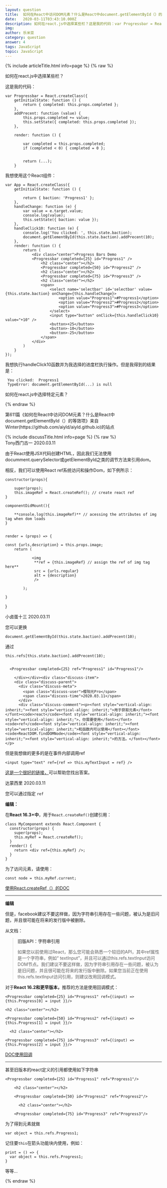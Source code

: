 ```yaml
---
layout: question
title:  如何在React中访问DOM元素？什么是React中document.getElementById（）的等效项
date:   2020-03-11T03:43:10.000Z
description: 如何在react.js中选择某些栏？这是我的代码：var Progressbar = React.createClass({    getIni...
img: 
author: 乐米亚
category: question
answer: 4
tags: JavaScript
topic: JavaScript
---
```

<div class="article-root">
  <div class="article">
    {% include articleTitle.html info=page %}
    {% raw %}
    <div class="article-content"><p><font style="vertical-align: inherit;"><font style="vertical-align: inherit;">如何在react.js中选择某些栏？</font></font></p>

<p><font style="vertical-align: inherit;"><font style="vertical-align: inherit;">这是我的代码：</font></font></p>

<pre><code>var Progressbar = React.createClass({<font></font>
    getInitialState: function () {<font></font>
        return { completed: this.props.completed };<font></font>
    },<font></font>
    addPrecent: function (value) {<font></font>
        this.props.completed += value;<font></font>
        this.setState({ completed: this.props.completed });<font></font>
    },<font></font>
<font></font>
    render: function () {<font></font>
<font></font>
        var completed = this.props.completed;<font></font>
        if (completed &lt; 0) { completed = 0 };<font></font>
<font></font>
<font></font>
        return (...);<font></font>
    }<font></font>
</code></pre>

<p><font style="vertical-align: inherit;"><font style="vertical-align: inherit;">我想使用这个React组件：</font></font></p>

<pre><code>var App = React.createClass({<font></font>
    getInitialState: function () {<font></font>
<font></font>
        return { baction: 'Progress1' };<font></font>
    },<font></font>
    handleChange: function (e) {<font></font>
        var value = e.target.value;<font></font>
        console.log(value);<font></font>
        this.setState({ baction: value });<font></font>
    },<font></font>
    handleClick10: function (e) {<font></font>
        console.log('You clicked: ', this.state.baction);<font></font>
        document.getElementById(this.state.baction).addPrecent(10);<font></font>
    },<font></font>
    render: function () {<font></font>
        return (<font></font>
            &lt;div class="center"&gt;Progress Bars Demo<font></font>
            &lt;Progressbar completed={25} id="Progress1" /&gt;<font></font>
                &lt;h2 class="center"&gt;&lt;/h2&gt;<font></font>
                &lt;Progressbar completed={50} id="Progress2" /&gt;<font></font>
                &lt;h2 class="center"&gt;&lt;/h2&gt;<font></font>
                &lt;Progressbar completed={75} id="Progress3" /&gt;<font></font>
                &lt;h2 class="center"&gt;&lt;/h2&gt;<font></font>
                &lt;span&gt;<font></font>
                    &lt;select name='selectbar' id='selectbar' value={this.state.baction} onChange={this.handleChange}&gt;<font></font>
                        &lt;option value="Progress1"&gt;#Progress1&lt;/option&gt;<font></font>
                        &lt;option value="Progress2"&gt;#Progress2&lt;/option&gt;<font></font>
                        &lt;option value="Progress3"&gt;#Progress3&lt;/option&gt;<font></font>
                    &lt;/select&gt;<font></font>
                    &lt;input type="button" onClick={this.handleClick10} value="+10" /&gt;<font></font>
                    &lt;button&gt;+25&lt;/button&gt;<font></font>
                    &lt;button&gt;-10&lt;/button&gt;<font></font>
                    &lt;button&gt;-25&lt;/button&gt;<font></font>
                &lt;/span&gt;<font></font>
            &lt;/div&gt;<font></font>
        )<font></font>
    }<font></font>
});<font></font>
</code></pre>

<p><font style="vertical-align: inherit;"><font style="vertical-align: inherit;">我想执行handleClick10函数并为我选择的进度栏执行操作。</font><font style="vertical-align: inherit;">但是我得到的结果是：</font></font></p>

<pre><code> You clicked:  Progress1<font></font>
 TypeError: document.getElementById(...) is null<font></font>
</code></pre>

<p><font style="vertical-align: inherit;"><font style="vertical-align: inherit;">如何在react.js中选择特定元素？</font></font></p></div>
    {% endraw %}
  </div>
  <p class="winter_mark">第611篇《如何在React中访问DOM元素？什么是React中document.getElementById（）的等效项》来自Winter(https://github.com/aiyld/aiyld.github.io)的站点</p>
  <div class="discuss-wrapper">
    {% include discussTitle.html info=page %}
    {% raw %}
    <div class="discuss-list">
    <div class="discuss-item">
        <div class="discuss-parent">
          <div class="discuss-meta">
            <span class="discuss-user">Tony西门古一</span>
            <span class="discuss-time">2020.03.11</span>
          </div>
          <div class="discuss-comment"><p><font style="vertical-align: inherit;"><font style="vertical-align: inherit;">由于React使用JSX代码创建HTML，因此我们无法使用documment.querySelector或getElementById之类的调节方法来引用dom。</font></font></p>

<p><font style="vertical-align: inherit;"><font style="vertical-align: inherit;">相反，我们可以使用React ref系统访问和操作Dom，如下例所示：</font></font></p>

<pre><code>constructor(props){<font></font>
<font></font>
    super(props);<font></font>
    this.imageRef = React.createRef(); // create react ref<font></font>
}<font></font>
<font></font>
componentDidMount(){<font></font>
<font></font>
    **console.log(this.imageRef)** // acessing the attributes of img tag when dom loads<font></font>
}<font></font>
<font></font>
<font></font>
render = (props) =&gt; {<font></font>
<font></font>
const {urls,description} = this.props.image;<font></font>
    return (<font></font>
<font></font>
            &lt;img<font></font>
             **ref = {this.imageRef} // assign the ref of img tag here**<font></font>
             src = {urls.regular} <font></font>
             alt = {description}<font></font>
             /&gt;<font></font>
<font></font>
        );<font></font>
<font></font>
}<font></font>
</code></pre>

<p><font style="vertical-align: inherit;"><font style="vertical-align: inherit;">}</font></font></p></div>
        </div></div><div class="discuss-item">
        <div class="discuss-parent">
          <div class="discuss-meta">
            <span class="discuss-user">小卤蛋十三</span>
            <span class="discuss-time">2020.03.11</span>
          </div>
          <div class="discuss-comment"><p><font style="vertical-align: inherit;"><font style="vertical-align: inherit;">您可以更换 </font></font></p>

<pre><code>document.getElementById(this.state.baction).addPrecent(10);
</code></pre>

<p><font style="vertical-align: inherit;"><font style="vertical-align: inherit;">通过</font></font></p>

<pre><code>this.refs[this.state.baction].addPrecent(10);<font></font>
<font></font>
<font></font>
  &lt;Progressbar completed={25} ref="Progress1" id="Progress1"/&gt;<font></font>
</code></pre></div>
        </div></div><div class="discuss-item">
        <div class="discuss-parent">
          <div class="discuss-meta">
            <span class="discuss-user">樱阳光Pro</span>
            <span class="discuss-time">2020.03.11</span>
          </div>
          <div class="discuss-comment"><p><font style="vertical-align: inherit;"><font style="vertical-align: inherit;">用于获取元素</font></font><code>react</code><font style="vertical-align: inherit;"><font style="vertical-align: inherit;">，你需要使用</font></font><code>ref</code><font style="vertical-align: inherit;"><font style="vertical-align: inherit;">和函数内可以使用</font></font><code>ReactDOM.findDOMNode</code><font style="vertical-align: inherit;"><font style="vertical-align: inherit;">的方法。</font></font></p>

<p><font style="vertical-align: inherit;"><font style="vertical-align: inherit;">但是我想做的更多的是在事件内部调用ref</font></font></p>

<pre><code>&lt;input type="text" ref={ref =&gt; this.myTextInput = ref} /&gt;
</code></pre>

<p><a href="https://facebook.github.io/react/docs/refs-and-the-dom.html" rel="nofollow noreferrer"><font style="vertical-align: inherit;"><font style="vertical-align: inherit;">这是一个很好的链接，</font></font></a><font style="vertical-align: inherit;"><font style="vertical-align: inherit;">可以帮助您找出答案。</font></font></p></div>
        </div></div><div class="discuss-item">
        <div class="discuss-parent">
          <div class="discuss-meta">
            <span class="discuss-user">达蒙西里</span>
            <span class="discuss-time">2020.03.11</span>
          </div>
          <div class="discuss-comment"><p><font style="vertical-align: inherit;"><font style="vertical-align: inherit;">您可以通过指定 </font></font><code>ref</code></p>

<p><strong><font style="vertical-align: inherit;"><font style="vertical-align: inherit;">编辑：</font></font></strong></p>

<p><font style="vertical-align: inherit;"><font style="vertical-align: inherit;">在</font></font><strong><font style="vertical-align: inherit;"><font style="vertical-align: inherit;">React 16.3+中</font></font></strong><font style="vertical-align: inherit;"><font style="vertical-align: inherit;">，用于</font></font><code>React.createRef()</code><font style="vertical-align: inherit;"><font style="vertical-align: inherit;">创建引用：</font></font></p>

<pre><code>class MyComponent extends React.Component {<font></font>
  constructor(props) {<font></font>
    super(props);<font></font>
    this.myRef = React.createRef();<font></font>
  }<font></font>
  render() {<font></font>
    return &lt;div ref={this.myRef} /&gt;;<font></font>
  }<font></font>
}<font></font>
</code></pre>

<p><font style="vertical-align: inherit;"><font style="vertical-align: inherit;">为了访问元素，请使用：</font></font></p>

<pre><code>const node = this.myRef.current;
</code></pre>

<p><a href="https://reactjs.org/docs/refs-and-the-dom.html" rel="noreferrer"><font style="vertical-align: inherit;"><font style="vertical-align: inherit;">使用React.createRef（）的DOC</font></font></a></p>

<hr>

<p><strong><font style="vertical-align: inherit;"><font style="vertical-align: inherit;">编辑</font></font></strong></p>

<p><font style="vertical-align: inherit;"><font style="vertical-align: inherit;">但是，facebook建议不要这样做，因为字符串引用存在一些问题，被认为是旧问题，并且很可能在将来的发行版中被删除。 </font></font></p>

<p><font style="vertical-align: inherit;"><font style="vertical-align: inherit;">从文档：</font></font></p>

<blockquote>
  <p><strong><font style="vertical-align: inherit;"><font style="vertical-align: inherit;">旧版API：字符串引用</font></font></strong> </p>
  
  <p><font style="vertical-align: inherit;"><font style="vertical-align: inherit;">如果您以前使用过React，那么您可能会熟悉一个较旧的API，其中ref属性是一个字符串，例如“ textInput”，并且可以通过this.refs.textInput访问DOM节点。</font><font style="vertical-align: inherit;">我们建议不要这样做，因为字符串引用存在一些问题，被认为是旧问题，并且很可能在将来的发行版中删除。</font><font style="vertical-align: inherit;">如果您当前正在使用this.refs.textInput访问引用，则建议改用回调模式。</font></font></p>
</blockquote>

<p><font style="vertical-align: inherit;"><font style="vertical-align: inherit;">对于</font></font><strong><font style="vertical-align: inherit;"><font style="vertical-align: inherit;">React 16.2和更早版本，</font></font></strong><font style="vertical-align: inherit;"><font style="vertical-align: inherit;">推荐的方法</font><font style="vertical-align: inherit;">是使用回调模式：</font></font></p>

<pre><code>&lt;Progressbar completed={25} id="Progress1" ref={(input) =&gt; {this.Progress[0] = input }}/&gt;<font></font>
<font></font>
&lt;h2 class="center"&gt;&lt;/h2&gt;<font></font>
<font></font>
&lt;Progressbar completed={50} id="Progress2" ref={(input) =&gt; {this.Progress[1] = input }}/&gt;<font></font>
<font></font>
  &lt;h2 class="center"&gt;&lt;/h2&gt;<font></font>
<font></font>
&lt;Progressbar completed={75} id="Progress3" ref={(input) =&gt; {this.Progress[2] = input }}/&gt;<font></font>
</code></pre>

<p><a href="https://reactjs.org/docs/refs-and-the-dom.html#callback-refs" rel="noreferrer"><font style="vertical-align: inherit;"><font style="vertical-align: inherit;">DOC使用回调</font></font></a></p>

<hr>

<p><font style="vertical-align: inherit;"><font style="vertical-align: inherit;">甚至旧版本的react定义的引用都使用如下字符串</font></font></p>

<pre><code>&lt;Progressbar completed={25} id="Progress1" ref="Progress1"/&gt;<font></font>
<font></font>
    &lt;h2 class="center"&gt;&lt;/h2&gt;<font></font>
<font></font>
    &lt;Progressbar completed={50} id="Progress2" ref="Progress2"/&gt;<font></font>
<font></font>
      &lt;h2 class="center"&gt;&lt;/h2&gt;<font></font>
<font></font>
    &lt;Progressbar completed={75} id="Progress3" ref="Progress3"/&gt;<font></font>
</code></pre>

<p><font style="vertical-align: inherit;"><font style="vertical-align: inherit;">为了得到元素就做</font></font></p>

<pre><code>var object = this.refs.Progress1;
</code></pre>

<p><font style="vertical-align: inherit;"><font style="vertical-align: inherit;">记住要</font></font><code>this</code><font style="vertical-align: inherit;"><font style="vertical-align: inherit;">在箭头功能块内</font><font style="vertical-align: inherit;">使用，</font><font style="vertical-align: inherit;">例如：</font></font></p>

<pre><code>print = () =&gt; {<font></font>
  var object = this.refs.Progress1;  <font></font>
}<font></font>
</code></pre>

<p><font style="vertical-align: inherit;"><font style="vertical-align: inherit;">等等...</font></font></p></div>
        </div></div>
    </div>
    {% endraw %}
  </div>
<div>
